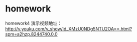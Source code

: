 # homework
homework4 演示视频地址：http://v.youku.com/v_show/id_XMzU0NDg5NTU2OA==.html?spm=a2hzp.8244740.0.0
